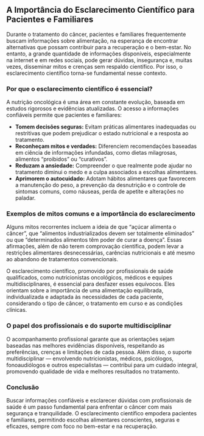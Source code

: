 
## A Importância do Esclarecimento Científico para Pacientes e Familiares

Durante o tratamento do câncer, pacientes e familiares frequentemente buscam informações sobre alimentação, na esperança de encontrar alternativas que possam contribuir para a recuperação e o bem-estar. No entanto, a grande quantidade de informações disponíveis, especialmente na internet e em redes sociais, pode gerar dúvidas, insegurança e, muitas vezes, disseminar mitos e crenças sem respaldo científico. Por isso, o esclarecimento científico torna-se fundamental nesse contexto.

### Por que o esclarecimento científico é essencial?

A nutrição oncológica é uma área em constante evolução, baseada em estudos rigorosos e evidências atualizadas. O acesso a informações confiáveis permite que pacientes e familiares:

- **Tomem decisões seguras:** Evitam práticas alimentares inadequadas ou restritivas que podem prejudicar o estado nutricional e a resposta ao tratamento.
- **Reconheçam mitos e verdades:** Diferenciem recomendações baseadas em ciência de informações infundadas, como dietas milagrosas, alimentos “proibidos” ou “curativos”.
- **Reduzam a ansiedade:** Compreender o que realmente pode ajudar no tratamento diminui o medo e a culpa associados a escolhas alimentares.
- **Aprimorem o autocuidado:** Adotam hábitos alimentares que favorecem a manutenção do peso, a prevenção da desnutrição e o controle de sintomas comuns, como náuseas, perda de apetite e alterações no paladar.

### Exemplos de mitos comuns e a importância do esclarecimento

Alguns mitos recorrentes incluem a ideia de que “açúcar alimenta o câncer”, que “alimentos industrializados devem ser totalmente eliminados” ou que “determinados alimentos têm poder de curar a doença”. Essas afirmações, além de não terem comprovação científica, podem levar a restrições alimentares desnecessárias, carências nutricionais e até mesmo ao abandono de tratamentos convencionais.

O esclarecimento científico, promovido por profissionais de saúde qualificados, como nutricionistas oncológicos, médicos e equipes multidisciplinares, é essencial para desfazer esses equívocos. Eles orientam sobre a importância de uma alimentação equilibrada, individualizada e adaptada às necessidades de cada paciente, considerando o tipo de câncer, o tratamento em curso e as condições clínicas.

### O papel dos profissionais e do suporte multidisciplinar

O acompanhamento profissional garante que as orientações sejam baseadas nas melhores evidências disponíveis, respeitando as preferências, crenças e limitações de cada pessoa. Além disso, o suporte multidisciplinar — envolvendo nutricionistas, médicos, psicólogos, fonoaudiólogos e outros especialistas — contribui para um cuidado integral, promovendo qualidade de vida e melhores resultados no tratamento.

### Conclusão

Buscar informações confiáveis e esclarecer dúvidas com profissionais de saúde é um passo fundamental para enfrentar o câncer com mais segurança e tranquilidade. O esclarecimento científico empodera pacientes e familiares, permitindo escolhas alimentares conscientes, seguras e eficazes, sempre com foco no bem-estar e na recuperação.
```
